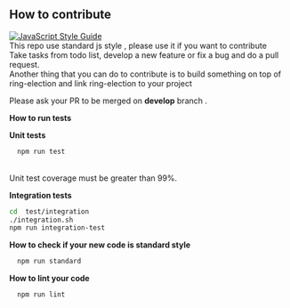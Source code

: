 <h2 id="contribute">How to contribute</h2>

[![JavaScript Style Guide](https://cdn.rawgit.com/standard/standard/master/badge.svg)](https://github.com/standard/standard)<br>
This repo use standard js style , please use it if you want to contribute <br>
Take tasks from todo list, develop a new feature or fix a bug and do a pull request.<br>
Another thing that you can do to contribute is to build something on top of ring-election and link ring-election to your project <br>

Please ask your PR to be merged on <strong>develop</strong> branch . <br>

<strong>How to run tests</strong><br>

<strong>Unit tests </strong> <br>

```bash
  npm run test
```
<br>
Unit test coverage must be greater than 99%.

<strong>Integration tests</strong><br>

```bash
cd  test/integration
./integration.sh
npm run integration-test
```


<strong> How to check if your new code is standard style </strong><br>
```bash
  npm run standard
```
<strong>How to lint your code</strong><br>
```bash
  npm run lint
```
